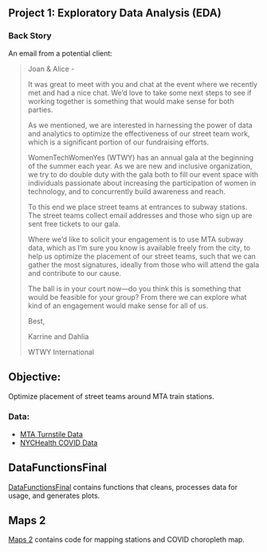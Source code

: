 
## Project 1: Exploratory Data Analysis (EDA)

### Back Story

An email from a potential client:

> Joan & Alice -
>
> It was great to meet with you and chat at the event where we recently met and had a nice chat. We’d love to take some next steps to see if working together is something that would make sense for both parties.
>
> As we mentioned, we are interested in harnessing the power of data and analytics to optimize the effectiveness of our street team work, which is a significant portion of our fundraising efforts.
>
> WomenTechWomenYes (WTWY) has an annual gala at the beginning of the summer each year. As we are new and inclusive organization, we try to do double duty with the gala both to fill our event space with individuals passionate about increasing the participation of women in technology, and to concurrently build awareness and reach.
>
> To this end we place street teams at entrances to subway stations. The street teams collect email addresses and those who sign up are sent free tickets to our gala.
>
> Where we’d like to solicit your engagement is to use MTA subway data, which as I’m sure you know is available freely from the city, to help us optimize the placement of our street teams, such that we can gather the most signatures, ideally from those who will attend the gala and contribute to our cause.
>
> The ball is in your court now—do you think this is something that would be feasible for your group? From there we can explore what kind of an engagement would make sense for all of us.
>
> Best,
>
> Karrine and Dahlia
>
> WTWY International

## Objective:
Optimize placement of street teams around MTA train stations. 

### Data:
- [MTA Turnstile Data](http://web.mta.info/developers/turnstile.html) 
- [NYCHealth COVID Data](https://github.com/nychealth/coronavirus-data)

## DataFunctionsFinal
[DataFunctionsFinal](https://github.com/adsweeney/metis_project_1/blob/master/DataFunctionsFinal.ipynb) contains functions that cleans, processes data for usage, and generates plots.  

## Maps 2
[Maps 2](https://github.com/adsweeney/metis_project_1/blob/master/Maps%202.ipynb) contains code for mapping stations and COVID choropleth map. 
